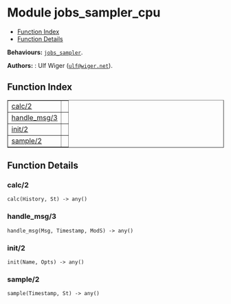 

# Module jobs_sampler_cpu #
* [Function Index](#index)
* [Function Details](#functions)

__Behaviours:__ [`jobs_sampler`](jobs_sampler.md).

__Authors:__ : Ulf Wiger ([`ulf@wiger.net`](mailto:ulf@wiger.net)).
<a name="index"></a>

## Function Index ##


<table width="100%" border="1" cellspacing="0" cellpadding="2" summary="function index"><tr><td valign="top"><a href="#calc-2">calc/2</a></td><td></td></tr><tr><td valign="top"><a href="#handle_msg-3">handle_msg/3</a></td><td></td></tr><tr><td valign="top"><a href="#init-2">init/2</a></td><td></td></tr><tr><td valign="top"><a href="#sample-2">sample/2</a></td><td></td></tr></table>


<a name="functions"></a>

## Function Details ##

<a name="calc-2"></a>

### calc/2 ###

`calc(History, St) -> any()`


<a name="handle_msg-3"></a>

### handle_msg/3 ###

`handle_msg(Msg, Timestamp, ModS) -> any()`


<a name="init-2"></a>

### init/2 ###

`init(Name, Opts) -> any()`


<a name="sample-2"></a>

### sample/2 ###

`sample(Timestamp, St) -> any()`


